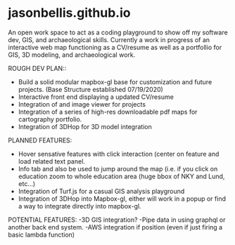 # jasonbellis.github.io

An open work space to act as a coding playground to show off my software dev, GIS, and archaeological skills. Currently a work in progress of an interactive web map functioning as a CV/resume as well as a portfollio for GIS, 3D modeling, and archaeological work.


ROUGH DEV PLAN::

- Build a solid modular mapbox-gl base for customization and future projects. (Base Structure established 07/19/2020)
- Interactive front end displaying a updated CV/resume
- Integration of and image viewer for projects
- Integration of a series of high-res downloadable pdf maps for cartography portfolio.
- Integration of 3DHop for 3D model integration

PLANNED FEATURES:

- Hover sensative features with click interaction (center on feature and load related text panel.
- Info tab and also be used to jump around the map (i.e. if you click on education zoom to whole education area (huge bbox of NKY and Lund, etc...)
- Integration of Turf.js for a casual GIS analysis playground
- Integration of 3DHop into Mapbox-gl, either will work in a popup or find a way to integrate directly into mapbox-gl.


POTENTIAL FEATURES:
-3D GIS integration?
-Pipe data in using graphql or another back end system.
-AWS integration if position (even if just firing a basic lambda function)
